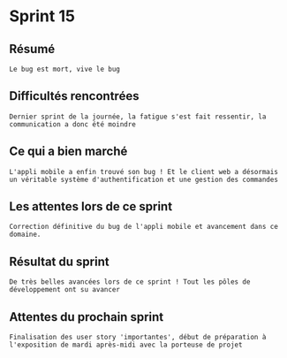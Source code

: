 # Sprint 15

## Résumé 

	Le bug est mort, vive le bug

## Difficultés rencontrées

	Dernier sprint de la journée, la fatigue s'est fait ressentir, la communication a donc été moindre

## Ce qui a bien marché

	L'appli mobile a enfin trouvé son bug ! Et le client web a désormais un véritable système d'authentification et une gestion des commandes

## Les attentes lors de ce sprint

	Correction définitive du bug de l'appli mobile et avancement dans ce domaine.

## Résultat du sprint

	De très belles avancées lors de ce sprint ! Tout les pôles de développement ont su avancer

## Attentes du prochain sprint

	Finalisation des user story 'importantes', début de préparation à l'exposition de mardi après-midi avec la porteuse de projet



